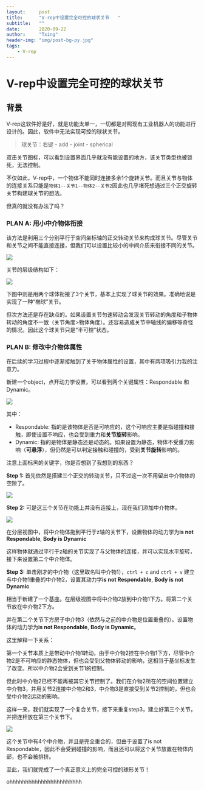 ```yaml
---
layout:     post
title:      "V-rep中设置完全可控的球状关节   "
subtitle:   ""
date:       2020-09-22
author:     "Txing"
header-img: "img/post-bg-py.jpg"
tags:
    - V-rep
---
```


# V-rep中设置完全可控的球状关节   

## 背景

V-rep这软件好是好，就是功能太单一，一切都是对照现有工业机器人的功能进行设计的。因此，软件中无法实现可控的球状关节。

> 球关节：右键 - add - joint - spherical

双击关节图标，可以看到设置界面几乎就没有能设置的地方，该关节类型也被锁死，无法控制。

不仅如此，V-rep中，一个物体不能同时连接多余1个旋转关节。而且关节与物体的连接关系只能是`物体1--关节1--物体2--关节2`因此也几乎堵死想通过三个正交旋转关节构建球关节的想法。

但真的就没有办法了吗？

### PLAN A: 用小中介物体衔接

该方法是利用三个分别平行于空间坐标轴的正交转动关节来构成球关节。尽管关节和关节之间不能直接连接，但我们可以设置比较小的中间介质来衔接不同的关节。

![](https://raw.githubusercontent.com/txing-casia/txing-casia.github.io/master/img/20200922-1.png) 

关节的层级结构如下：

![](https://raw.githubusercontent.com/txing-casia/txing-casia.github.io/master/img/20200922-2.png)

下图中则是用两个球体衔接了3个关节，基本上实现了球关节的效果。准确地说是实现了一种“椭球”关节。

但次方法还是存在缺点的。如果设置关节匀速转动会发现关节转动的角度和子物体转动的角度不一致（关节角度>物体角度）。还容易造成关节中轴线的偏移等奇怪的情况。因此这个球关节只是“半可控”状态。

### PLAN B: 修改中介物体属性

在后续的学习过程中逐渐接触到了关于物体属性的设置，其中有两项吸引力我的注意力。

新建一个object，点开动力学设置，可以看到两个关键属性：Respondable 和 Dynamic。

![](https://raw.githubusercontent.com/txing-casia/txing-casia.github.io/master/img/20200922-3.png)

其中：

- Respondable: 指的是该物体是否是可响应的，这个可响应主要是指碰撞和接触，即使设置不响应，也会受到重力和**关节旋转**影响。
- Dynamic: 指的是物体是静态还是动态的。如果设置为静态，物体不受重力影响（**可悬浮**），但仍然是可以判定接触和碰撞的，受到**关节旋转**影响的。

注意上面标黑的关键字，你是否想到了我想到的东西？



**Step 1:** 首先依然是搭建三个正交的转动关节，只不过这一次不用留出中介物体的空隙了。

![](https://raw.githubusercontent.com/txing-casia/txing-casia.github.io/master/img/20200922-4.png)

**Step 2:** 可是这三个关节在功能上并没有连接上，现在我们添加中介物体。

![](https://raw.githubusercontent.com/txing-casia/txing-casia.github.io/master/img/20200922-4.png)

在分层视图中，将中介物体拖到平行于z轴的关节下，设置物体的动力学为**is not Respondable**, **Body is Dynamic**

这样物体就通过平行于z轴的关节实现了与父物体的连接，并可以实现水平旋转，接下来设置第二个中介物体。

**Step 3:** 单击刚才的中介物（这里取名叫中介物1），`ctrl + c` and `ctrl + v` 建立与中介物1重叠的中介物2，设置其动力学**is not Respondable**, **Body is not Dynamic**

相当于新建了一个基座。在层级视图中将中介物2放到中介物1下方。将第二个关节放在中介物2下方。

并在第二个关节下方房子中介物3（依然与之前的中介物是位置重叠的）。设置物体的动力学为**is not Respondable**, **Body is Dynamic**。

这里解释一下关系：

第一个关节本质上是带动中介物1转动，由于中介物2挂在中介物1下方，尽管中介物2是不可响应的静态物体，但也会受到父物体转动的影响，这相当于基坐标发生了改变。所以中介物2会受到关节1的控制。

但此时中介物2已经不能再被其它关节控制了。我们在介物2所在的空间位置建立中介物3，并用关节2连接中介物2和3，中介物3是直接受到关节2控制的，但也会受中介物2运动的影响。

这样一来，我们就实现了一个复合关节，接下来重复step3，建立好第三个关节，并把连杆放在第三个关节下。

![](https://raw.githubusercontent.com/txing-casia/txing-casia.github.io/master/img/20200922-4.png)

这个关节中有4个中介物，并且是完全重合的，但由于设置了is not Respondable，因此不会受到碰撞的影响，而且还可以将这个关节放置在物体内部，也不会被排挤。

至此，我们就完成了一个真正意义上的完全可控的球形关节！

ohhhhhhhhhhhhhhhhhhhhhhh



















